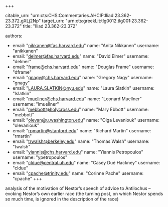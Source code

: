 +++


citable_urn: "urn:cts:CHS:Commentaries.AHCIP:Iliad.23.362-23.372.gXLj2Np"
target_urn: "urn:cts:greekLit:tlg0012.tlg001:23.362-23.372"
title: "Iliad 23.362-23.372"

authors:
- email: "nikkanen@fas.harvard.edu"
  name: "Anita Nikkanen"
  username: "anikkanen"
- email: "delmer@fas.harvard.edu"
  name: "David Elmer"
  username: "delmer"
- email: "frame@chs.harvard.edu"
  name: "Douglas Frame"
  username: "dframe"
- email: "gnagy@chs.harvard.edu"
  name: "Gregory Nagy"
  username: "gnagy"
- email: "LAURA.SLATKIN@nyu.edu"
  name: "Laura Slatkin"
  username: "lslatkin"
- email: "muellner@chs.harvard.edu"
  name: "Leonard Muellner"
  username: "lmuellner"
- email: "mebbott@holycross.edu"
  name: "Mary Ebbott"
  username: "mebbott"
- email: "olevan@u.washington.edu"
  name: "Olga Levaniouk"
  username: "olevaniouk"
- email: "rpmartin@stanford.edu"
  name: "Richard Martin"
  username: "rmartin"
- email: "trwalsh@berkeley.edu"
  name: "Thomas Walsh"
  username: "twalsh"
- email: "yiannis@chs.harvard.edu"
  name: "Yiannis Petropoulos"
  username: "ypetropoulos"
- email: "cldue@central.uh.edu"
  name: "Casey Dué Hackney"
  username: "cldue"
- email: "cpache@trinity.edu"
  name: "Corinne Pache"
  username: "cpache"
+++

<p>analysis of the motivation of Nestor’s speech of advice to Antilochus – evoking Nestor’s own earlier race (the turning post, on which Nestor spends so much time, is ignored in the description of the race)</p>